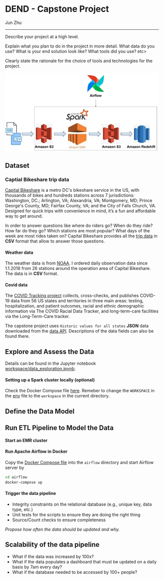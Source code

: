 # DEND - Capstone Project

Jun Zhu
___

Describe your project at a high level.

Explain what you plan to do in the project in more detail. What data do you use? What is your end solution look like? What tools did you use? etc>

Clearly state the rationale for the choice of tools and technologies for the project.

![](./architecture.jpg)

## Dataset

### Captial Bikeshare trip data

[Capital Bikeshare](https://www.capitalbikeshare.com/) is a metro DC's 
bikeshare service in the US, with thousands of bikes and hundreds stations 
across 7 jurisdictions: Washington, DC.; Arlington, VA; Alexandria, VA; 
Montgomery, MD; Prince George's County, MD; Fairfax County, VA; and the City 
of Falls Church, VA. Designed for quick trips with convenience in mind, 
it’s a fun and affordable way to get around.

In order to answer questions like where do riders go? When do they ride? How
far do they go? Which stations are most popular? What days of the week are
most rides taken on? Capital Bikeshare provides all the 
[trip data](https://s3.amazonaws.com/capitalbikeshare-data/index.html) in **CSV**
format that allow to answer those questions.

#### Weather data

The weather data is from [NOAA](https://www.ncdc.noaa.gov/cdo-web/). I ordered
daily observation data since 1.1.2018 from 26 stations around the operation 
area of Capital Bikeshare. The data is in **CSV** format. 

#### Covid data

The [COVID Tracking project](https://covidtracking.com/) collects, 
cross-checks, and publishes COVID-19 data from 56 US states and territories 
in three main areas: testing, hospitalization, and patient outcomes, 
racial and ethnic demographic information via The COVID Racial Data Tracker, 
and long-term-care facilities via the Long-Term-Care tracker.

The capstone project uses `Historic values for all states` **JSON** data 
downloaded from the [data API](https://covidtracking.com/data/api). 
Descriptions of the data fields can also be found there.

## Explore and Assess the Data

Details can be found in the Jupyter notebook 
[workspace/data_exploration.ipynb](workspace/data_exploration.ipynb).

#### Setting up a Spark cluster locally (optional)

Check the Docker Compose file [here](../dev_envs/spark_docker). Remeber to change
the `WORKSPACE` in the [env](../dev_envs/spark_docker/.env) file to the `workspace`
in the current directory.

## Define the Data Model



## Run ETL Pipeline to Model the Data

#### Start an EMR cluster

#### Run Apache Airflow in Docker

Copy the [Docker Compose file](../dev_envs/airflow_docker/docker-compose.yaml)
into the `airflow` directory and start Airflow server by
```sh
cd airflow
docker-compose up
```

#### Trigger the data pipeline

- Integrity constraints on the relational database (e.g., unique key, data type, etc.)
- Unit tests for the scripts to ensure they are doing the right thing
- Source/Count checks to ensure completeness

*Propose how often the data should be updated and why.*

## Scalability of the data pipeline

- What if the data was increased by 100x? 
- What if the data populates a dashboard that must be updated on a daily basis 
  by 7am every day?
- What if the database needed to be accessed by 100+ people?